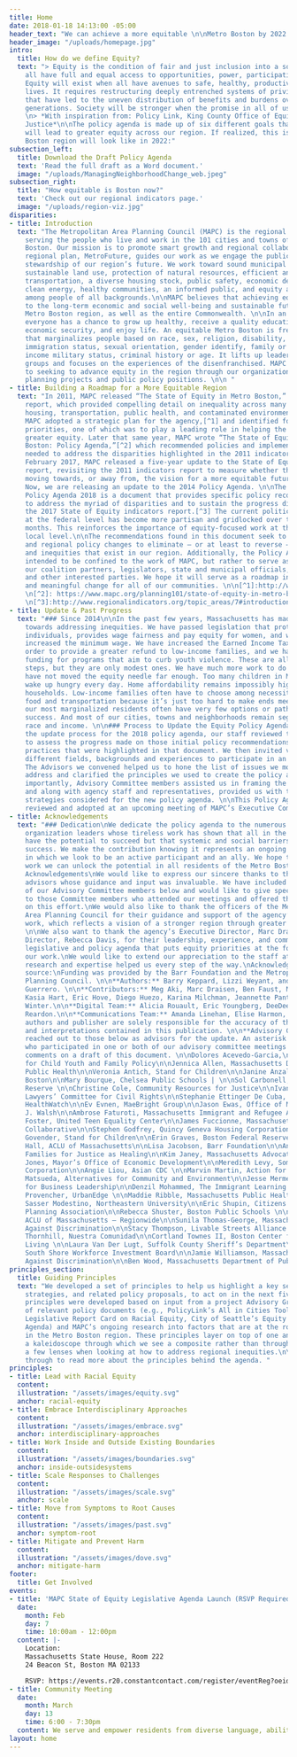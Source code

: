 ```yaml
---
title: Home
date: 2018-01-18 14:13:00 -05:00
header_text: "We can achieve a more equitable \n\nMetro Boston by 2022. "
header_image: "/uploads/homepage.jpg"
intro:
  title: How do we define Equity?
  text: "> Equity is the condition of fair and just inclusion into a society in which
    all have full and equal access to opportunities, power, participation and resources.
    Equity will exist when all have avenues to safe, healthy, productive, and fulfilling
    lives. It requires restructuring deeply entrenched systems of privilege and oppression
    that have led to the uneven distribution of benefits and burdens over multiple
    generations. Society will be stronger when the promise in all of us is actualized.\n>
    \n> *With inspiration from: Policy Link, King County Office of Equity and Social
    Justice*\n\nThe policy agenda is made up of six different goals that, if achieved,
    will lead to greater equity across our region. If realized, this is what the Metro
    Boston region will look like in 2022:"
subsection_left:
  title: Download the Draft Policy Agenda
  text: 'Read the full draft as a Word document.'
  image: "/uploads/ManagingNeighborhoodChange_web.jpeg"
subsection_right:
  title: "How equitable is Boston now?"
  text: 'Check out our regional indicators page.'
  image: "/uploads/region-viz.jpg"
disparities:
- title: Introduction
  text: "The Metropolitan Area Planning Council (MAPC) is the regional planning agency
    serving the people who live and work in the 101 cities and towns of Metropolitan
    Boston. Our mission is to promote smart growth and regional collaboration. Our
    regional plan, MetroFuture, guides our work as we engage the public in responsible
    stewardship of our region’s future. We work toward sound municipal management,
    sustainable land use, protection of natural resources, efficient and affordable
    transportation, a diverse housing stock, public safety, economic development,
    clean energy, healthy communities, an informed public, and equity and opportunity
    among people of all backgrounds.\n\nMAPC believes that achieving equity is paramount
    to the long-term economic and social well-being and sustainable future of the
    Metro Boston region, as well as the entire Commonwealth. \n\nIn an equitable region,
    everyone has a chance to grow up healthy, receive a quality education, achieve
    economic security, and enjoy life. An equitable Metro Boston is free from discrimination
    that marginalizes people based on race, sex, religion, disability, national origin,
    immigration status, sexual orientation, gender identify, family or marital status,
    income military status, criminal history or age. It lifts up leaders from marginalized
    groups and focuses on the experiences of the disenfranchised. MAPC is committed
    to seeking to advance equity in the region through our organizational policies,
    planning projects and public policy positions. \n\n "
- title: Building a Roadmap for a More Equitable Region
  text: "In 2011, MAPC released “The State of Equity in Metro Boston,” an indicators
    report, which provided compelling detail on inequality across many sectors, including
    housing, transportation, public health, and contaminated environments. In 2014,
    MAPC adopted a strategic plan for the agency,[^1] and identified four strategic
    priorities, one of which was to play a leading role in helping the region to achieve
    greater equity. Later that same year, MAPC wrote “The State of Equity in Metro
    Boston: Policy Agenda,”[^2] which recommended policies and implementation steps
    needed to address the disparities highlighted in the 2011 indicators report. In
    February 2017, MAPC released a five-year update to the State of Equity indicators
    report, revisiting the 2011 indicators report to measure whether the region is
    moving towards, or away from, the vision for a more equitable future in our region.
    Now, we are releasing an update to the 2014 Policy Agenda. \n\nThe State of Equity
    Policy Agenda 2018 is a document that provides specific policy recommendations
    to address the myriad of disparities and to sustain the progress discussed in
    the 2017 State of Equity indicators report.[^3] The current political climate
    at the federal level has become more partisan and gridlocked over the past few
    months. This reinforces the importance of equity-focused work at the state and
    local level.\n\nThe recommendations found in this document seek to advance local
    and regional policy changes to eliminate – or at least to reverse – inequalities
    and inequities that exist in our region. Additionally, the Policy Agenda is not
    intended to be confined to the work of MAPC, but rather to serve as a tool for
    our coalition partners, legislators, state and municipal officials, policy experts,
    and other interested parties. We hope it will serve as a roadmap in pursuing real
    and meaningful change for all of our communities. \n\n[^1]:http://www.mapc.org/wp-content/uploads/2017/08/Strategic-plan-FINAL-DRAFT-for-Fall-Council-Meeting-10-29-14-2.pdf
    \n[^2]: https://www.mapc.org/planning101/state-of-equity-in-metro-boston-policy-agenda-release/
    \n[^3]:http://www.regionalindicators.org/topic_areas/7#introduction "
- title: Update & Past Progress
  text: "### Since 2014\n\nIn the past few years, Massachusetts has made some strides
    towards addressing inequities. We have passed legislation that protects transgender
    individuals, provides wage fairness and pay equity for women, and we have modestly
    increased the minimum wage. We have increased the Earned Income Tax Credit in
    order to provide a greater refund to low-income families, and we have provided
    funding for programs that aim to curb youth violence. These are all important
    steps, but they are only modest ones. We have much more work to do because we
    have not moved the equity needle far enough. Too many children in Massachusetts
    wake up hungry every day. Home affordability remains impossibly high for many
    households. Low-income families often have to choose among necessities like medicine,
    food and transportation because it’s just too hard to make ends meet. Some of
    our most marginalized residents often have very few options or paths to achieve
    success. And most of our cities, towns and neighborhoods remain segregated by
    race and income. \n\n### Process to Update the Equity Policy Agenda\n\nTo start
    the update process for the 2018 policy agenda, our staff reviewed the 2014 Agenda
    to assess the progress made on those initial policy recommendations and the best
    practices that were highlighted in that document. We then invited voices from
    different fields, backgrounds and experiences to participate in an Advisory Committee.
    The Advisors we convened helped us to hone the list of issues we most needed to
    address and clarified the principles we used to create the policy agenda. Most
    importantly, Advisory Committee members assisted us in framing the policy suggestions
    and along with agency staff and representatives, provided us with the array of
    strategies considered for the new policy agenda. \n\nThis Policy Agenda will be
    reviewed and adopted at an upcoming meeting of MAPC’s Executive Committee. \n\n\n"
- title: Acknowledgements
  text: "### Dedication\nWe dedicate the policy agenda to the numerous community and
    organization leaders whose tireless work has shown that all in the Boston region
    have the potential to succeed but that systemic and social barriers prevent such
    success. We make the contribution knowing it represents an ongoing process, one
    in which we look to be an active participant and an ally. We hope through shared
    work we can unlock the potential in all residents of the Metro Boston region.\n\n###
    Acknowledgements\nWe would like to express our sincere thanks to the set of project
    advisors whose guidance and input was invaluable. We have included a full list
    of our Advisory Committee members below and would like to give special thanks
    to those Committee members who attended our meetings and offered thoughtful comments
    on this effort.\nWe would also like to thank the officers of the Metropolitan
    Area Planning Council for their guidance and support of the agency’s equity-focused
    work, which reflects a vision of a stronger region through greater inclusivity.
    \n\nWe also want to thank the agency’s Executive Director, Marc Draisen, and Deputy
    Director, Rebecca Davis, for their leadership, experience, and commitment to a
    legislative and policy agenda that puts equity priorities at the forefront of
    our work.\nWe would like to extend our appreciation to the staff at MAPC whose
    research and expertise helped us every step of the way.\nAcknowledgement of funding
    source:\nFunding was provided by the Barr Foundation and the Metropolitan Area
    Planning Council. \n\n**Authors:** Barry Keppard, Lizzi Weyant, and Jessie Partridge
    Guerrero. \n\n**Contributors:** Meg Aki, Marc Draisen, Ben Faust, Monique Gibbs,
    Kasia Hart, Eric Hove, Diego Huezo, Karina Milchman, Jeannette Pantoja, and Steve
    Winter.\n\n**Digital Team:** Alicia Rouault, Eric Youngberg, DeeDee Kim, and Tim
    Reardon.\n\n**Communications Team:** Amanda Linehan, Elise Harmon, and Kit Un.\n\n**Disclaimer:**\nThe
    authors and publisher are solely responsible for the accuracy of the statements
    and interpretations contained in this publication. \n\n**Advisory Committee**\nWe
    reached out to those below as advisors for the update. An asterisk marks those
    who participated in one or both of our advisory committee meetings and/or provided
    comments on a draft of this document. \n\nDolores Acevedo-Garcia,\nBrandeis Institute
    for Child Youth and Family Policy\n\nJennica Allen, Massachusetts Department of
    Public Health\n\nVeronia Antich, Stand for Children\n\nJanine Anzalota, City of
    Boston\n\nMary Bourque, Chelsea Public Schools | \n\nSol Carbonell, Boston Federal
    Reserve \n\nChristine Cole, Community Resources for Justice\n\nIvan Espinoza-Madrigal,
    Lawyers’ Committee for Civil Rights\n\nStephanie Ettinger De Cuba, Children’s
    HealthWatch\n\nEv Evnen, MaeBright Group\n\nJason Ewas, Office of Mayor Martin
    J. Walsh\n\nAmbrose Faturoti, Massachusetts Immigrant and Refugee Advocacy Coalition\n\nGeoff
    Foster, United Teen Equality Center\n\nJames Fuccionne, Massachusetts Health Aging
    Collaborative\n\nStephen Godfrey, Quincy Geneva Housing Corporation\n\nRanjini
    Govender, Stand for Children\n\nErin Graves, Boston Federal Reserve\n\nRahsaan
    Hall, ACLU of Massachusetts\n\nLisa Jacobson, Barr Foundation\n\nAndrea James,
    Families for Justice as Healing\n\nKim Janey, Massachusetts Advocates for Children\n\nLauren
    Jones, Mayor’s Office of Economic Development\n\nMeredith Levy, Somerville Community
    Corporation\n\nAngie Liou, Asian CDC \n\nMarvin Martin, Action for Regional Equity\n\nLee
    Matsueda, Alternatives for Community and Environment\n\nJesse Mermell, Alliance
    for Business Leadership\n\nDenzil Mohammed, The Immigrant Learning Center, Inc.\n\nKatie
    Provencher, UrbanEdge \n\nMaddie Ribble, Massachusetts Public Health Association\n\nAlicia
    Sasser Modestino, Northeastern University\n\nEric Shupin, Citizens Housing and
    Planning Association\n\nRebecca Shuster, Boston Public Schools \n\nWhitney Taylor,
    ACLU of Massachusetts – Regionwide\n\nSunila Thomas-George, Massachusetts Commission
    Against Discrimination\n\nStacy Thompson, Livable Streets Alliance \n\nMarcia
    Thornhill, Nuestra Comunidad\n\nCortland Townes II, Boston Center for Independent
    Living \n\nLaura Van Der Lugt, Suffolk County Sheriff’s Department\n\nSue Whitaker,
    South Shore Workforce Investment Board\n\nJamie Williamson, Massachusetts Commission
    Against Discrimination\n\nBen Wood, Massachusetts Department of Public Health"
principles_section:
  title: Guiding Principles
  text: "We developed a set of principles to help us highlight a key set of policy
    strategies, and related policy proposals, to act on in the next five years. The
    principles were developed based on input from a project Advisory Group, a review
    of relevant policy documents (e.g., PolicyLink’s All in Cities Toolkit, Minnesota
    Legislative Report Card on Racial Equity, City of Seattle’s Equity & Environment
    Agenda) and MAPC’s ongoing research into factors that are at the root of inequalities
    in the Metro Boston region. These principles layer on top of one another to form
    a kaleidoscope through which we see a composite rather than through one or only
    a few lenses when looking at how to address regional inequities.\n\n### Click
    through to read more about the principles behind the agenda. "
principles:
- title: Lead with Racial Equity
  content: 
  illustration: "/assets/images/equity.svg"
  anchor: racial-equity
- title: Embrace Interdisciplinary Approaches
  content: 
  illustration: "/assets/images/embrace.svg"
  anchor: interdisciplinary-approaches
- title: Work Inside and Outside Existing Boundaries
  content: 
  illustration: "/assets/images/boundaries.svg"
  anchor: inside-outsidesystems
- title: Scale Responses to Challenges
  content: 
  illustration: "/assets/images/scale.svg"
  anchor: scale
- title: Move from Symptoms to Root Causes
  content: 
  illustration: "/assets/images/past.svg"
  anchor: symptom-root
- title: Mitigate and Prevent Harm
  content: 
  illustration: "/assets/images/dove.svg"
  anchor: mitigate-harm
footer:
  title: Get Involved
events:
- title: 'MAPC State of Equity Legislative Agenda Launch (RSVP Required) '
  date:
    month: Feb
    day: 7
    time: 10:00am - 12:00pm
  content: |-
    Location:
    Massachusetts State House, Room 222
    24 Beacon St, Boston MA 02133

    RSVP: https://events.r20.constantcontact.com/register/eventReg?oeidk=a07ef26gvwl826722d2&oseq=&c=&ch=
- title: Community Meeting
  date:
    month: March
    day: 13
    time: 6:00 - 7:30pm
  content: We serve and empower residents from diverse language, ability, geographic
layout: home
---
```


